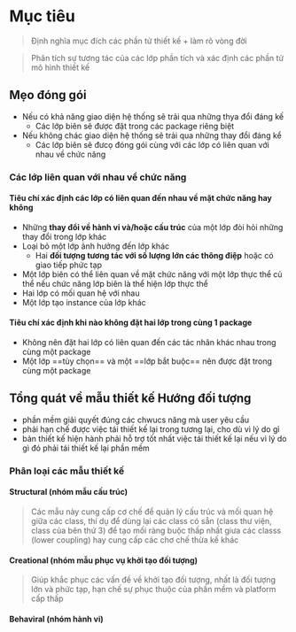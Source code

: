 # Mục tiêu

> Định nghĩa mục đích các phần tử thiết kế + làm rõ vòng đời

> Phân tích sự tương tác của các lớp phần tích và xác định các phần tử mô hình thiết kế

## Mẹo đóng gói
- Nếu có khả năng giao diện hệ thống sẽ trải qua những thya đổi đáng kế
	- Các lớp biên sẽ được đặt trong các package riêng biệt
- Nếu không chác giao diện hệ thống sẽ trải qua những thay đổi đáng kể
	- Các lớp biên sẽ đưcọ đóng gói cùng với các lớp có liên quan với nhau về chức năng

### Các lớp liên quan với nhau về chức năng
#### Tiêu chí xác định các lớp có liên quan đến nhau về mặt chức năng hay không
- Những **thay đổi về hành vi và/hoặc cấu trúc** của một lớp đòi hỏi những thay đổi trong lớp khác
- Loại bỏ một lớp ảnh hưởng đến lớp khác
	- Hai **đối tượng tương tác với số lượng lớn các thông điệp** hoặc có giao tiếp phức tạp
- Một lớp biên có thể liên quan về mặt chức năng với một lớp thực thể củ thể nếu chức năng lớp biên là thể hiện lớp thực thể
- Hai lớp có mối quan hệ với nhau
- Một lớp tạo instance của lớp khác
#### Tiêu chí xác định khi nào không đặt hai lớp trong cùng 1 package
- Không nên đặt hai lớp có liên quan đến các tác nhân khác nhau trong cùng một package
- Một lớp ==tùy chọn== và một ==lớp bắt buộc== nên được đặt trong cùng một package


## Tổng quát về mẫu thiết kế **Hướng đối tượng**
- phần mềm giải quyết đúng các chwucs năng mà user yêu cầu
- phải hạn chế được việc tái thiết kế lại trong tương lại, cho dù vì lý do gì
- bản thiết kế hiện hành phải hỗ trợ tốt nhất việc tái thiết kế lại nếu vì lý do gì đó phải tái thiết kế lại phần mềm
### Phân loại các mẫu thiết kế
#### Structural (nhóm mẫu cấu trúc)
> Các mẫu này cung cấp cơ chế để quản lý cấu trúc và mối quan hệ giữa các class, thí dụ để dùng lại các class có sẵn (class thư viện, class của bên thứ 3) để tạo mối ràng buộc thấp nhất giưa các classs (lower coupling) hay cung cấp các chơ chế thừa kế khác

#### Creational (nhóm mẫu phục vụ khởi tạo đối tượng)
> Giúp khắc phục các vấn đề về khởi tạo đối tượng, nhất là đối tượng lớn và phức tạp, hạn chế sự phục thuộc của phần mềm và platform cấp thấp

#### Behaviral (nhóm hành vi)

